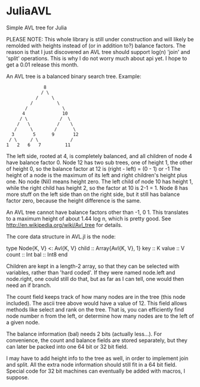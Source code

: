 JuliaAVL
========

Simple AVL tree for Julia


PLEASE NOTE: This whole library is still under construction and will likely be remolded with heights instead of (or in addition to?) balance factors. The reason is that I just discovered an AVL tree should support log(n) 'join' and 'split' operations. This is why I do not worry much about api yet. I hope to get a 0.01 release this month. 




An AVL tree is a balanced binary search tree. Example:
              
                  8
                 / \
               /     \
             /         \
           /             \
          4              10 
         / \            /  \
        /   \          /    \
       /     \        /      \
      3       5      9       12
     / \     / \            /  
    1   2   6   7         11 

The left side, rooted at 4, is completely balanced, and all children of node 4 have balance factor 0.
Node 12 has two sub trees, one of height 1, the other of height 0, so the balance factor at 12 is (right - left) = (0 - 1) or -1
The height of a node is the maximum of its left and right children's height plus one. No node (Nil) means height zero.
The left child of node 10 has height 1, while the right child has height 2, so the factor at 10 is 2-1 = 1. Node 8 has more stuff on the left side than on the right side, but it still has balance factor zero, because the height difference is the same.

An AVL tree cannot have balance factors other than -1, 0 1. This translates to a maximum height of about 1.44 log n, which is pretty good. See http://en.wikipedia.org/wiki/Avl_tree for details.


The core data structure in AVL.jl is the node: 

type Node{K, V} <: Avl{K, V}
 child :: Array{Avl{K, V}, 1}
 key :: K
 value :: V
 count :: Int
 bal :: Int8
end

Children are kept in a length-2 array, so that they can be selected with variables, rather than 'hard coded'. If they were named node.left and node.right, one could still do that, but as far as I can tell, one would then need an if branch. 

The count field keeps track of how many nodes are in the tree (this node included). The ascii tree above would have a value of 12. This field allows methods like select and rank on the tree. That is, you can efficiently find node number n from the left, or determine how many nodes are to the left of a given node.

The balance information (bal) needs 2 bits (actually less...). For convenience, the count and balance fields are stored separately, but they can later be packed into one 64 bit or 32 bit field.

I may have to add height info to the tree as well, in order to implement join and split. All the extra node information should still fit in a 64 bit field. Special code for 32 bit machines can eventually be added with macros, I suppose. 
